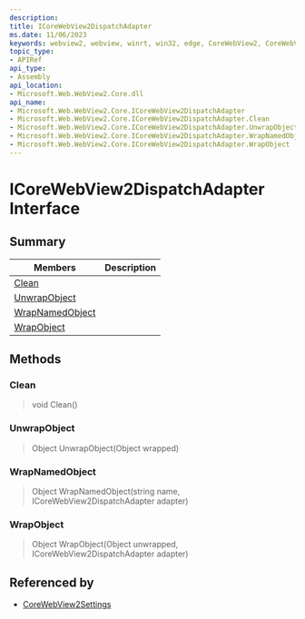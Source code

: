 ```yaml
---
description: 
title: ICoreWebView2DispatchAdapter
ms.date: 11/06/2023
keywords: webview2, webview, winrt, win32, edge, CoreWebView2, CoreWebView2Controller, browser control, edge html, ICoreWebView2DispatchAdapter
topic_type:
- APIRef
api_type:
- Assembly
api_location:
- Microsoft.Web.WebView2.Core.dll
api_name:
- Microsoft.Web.WebView2.Core.ICoreWebView2DispatchAdapter
- Microsoft.Web.WebView2.Core.ICoreWebView2DispatchAdapter.Clean
- Microsoft.Web.WebView2.Core.ICoreWebView2DispatchAdapter.UnwrapObject
- Microsoft.Web.WebView2.Core.ICoreWebView2DispatchAdapter.WrapNamedObject
- Microsoft.Web.WebView2.Core.ICoreWebView2DispatchAdapter.WrapObject
---
```


# ICoreWebView2DispatchAdapter Interface



## Summary

Members|Description
--|--
[Clean](#clean) | 
[UnwrapObject](#unwrapobject) | 
[WrapNamedObject](#wrapnamedobject) | 
[WrapObject](#wrapobject) | 



## Methods

### Clean

> void Clean()



### UnwrapObject

> Object UnwrapObject(Object wrapped)



### WrapNamedObject

> Object WrapNamedObject(string name, ICoreWebView2DispatchAdapter adapter)



### WrapObject

> Object WrapObject(Object unwrapped, ICoreWebView2DispatchAdapter adapter)






## Referenced by

- [CoreWebView2Settings](corewebview2settings.md)
